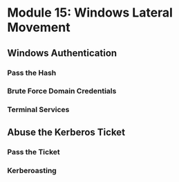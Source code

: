 # Module 15: Windows Lateral Movement

## Windows Authentication

### Pass the Hash



### Brute Force Domain Credentials



### Terminal Services



## Abuse the Kerberos Ticket

### Pass the Ticket



### Kerberoasting

